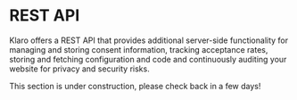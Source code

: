 # REST API

Klaro offers a REST API that provides additional server-side functionality for managing and storing consent information, tracking acceptance rates, storing and fetching configuration and code and continuously auditing your website for privacy and security risks.

<div class="message is-warning">
    <div class="message-body">
        This section is under construction, please check back in a few days!
    </div>
</div>
